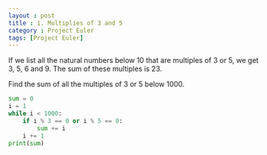 ```yaml
---
layout : post
title : 1. Multiplies of 3 and 5
category : Project Euler
tags: [Project Euler]
---
```


If we list all the natural numbers below 10 that are multiples of 3 or 5, we get 3, 5, 6 and 9. The sum of these multiples is 23.

Find the sum of all the multiples of 3 or 5 below 1000.



```python
sum = 0
i = 1
while i < 1000:
    if i % 3 == 0 or i % 5 == 0:
        sum += i
    i += 1
print(sum)
```

